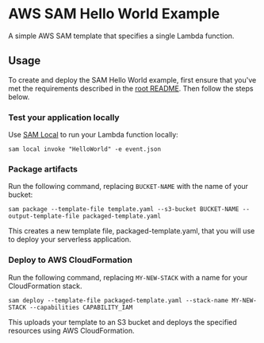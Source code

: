 # AWS SAM Hello World Example #

A simple AWS SAM template that specifies a single Lambda function.

## Usage ##

To create and deploy the SAM Hello World example, first ensure that you've met the requirements described in the [root README](../../README.md). Then follow the steps below.

### Test your application locally ###

Use [SAM Local](https://github.com/awslabs/aws-sam-local) to run your Lambda function locally:

    sam local invoke "HelloWorld" -e event.json

### Package artifacts ###

Run the following command, replacing `BUCKET-NAME` with the name of your bucket:

    sam package --template-file template.yaml --s3-bucket BUCKET-NAME --output-template-file packaged-template.yaml

This creates a new template file, packaged-template.yaml, that you will use to deploy your serverless application.

### Deploy to AWS CloudFormation ###

Run the following command, replacing `MY-NEW-STACK` with a name for your CloudFormation stack.

    sam deploy --template-file packaged-template.yaml --stack-name MY-NEW-STACK --capabilities CAPABILITY_IAM

This uploads your template to an S3 bucket and deploys the specified resources using AWS CloudFormation.
